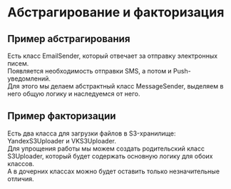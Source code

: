 # Абстрагирование и факторизация

## Пример абстрагирования
Есть класс EmailSender, который отвечает за отправку электронных писем.\
Появляется необходимость отправки SMS, а потом и Push-уведомлений.\
Для этого мы делаем абстрактный класс MessageSender, выделяем в него общую логику и наследуемся от него.

## Пример факторизации
Есть два класса для загрузки файлов в S3-хранилище: YandexS3Uploader и VKS3Uploader.\
Для упрощения работы мы можем создать родительский класс S3Uploader,
который будет содержать основную логику для обоих классов.\
А в дочерних классах можно будет оставить только незначительные отличия.
